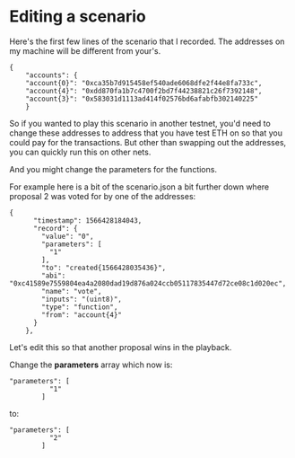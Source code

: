 # Editing a scenario

Here's the first few lines of the scenario that I recorded.  The addresses on my machine will be different from your's.

```
{
    "accounts": {
    "account{0}": "0xca35b7d915458ef540ade6068dfe2f44e8fa733c",
    "account{4}": "0xdd870fa1b7c4700f2bd7f44238821c26f7392148",
    "account{3}": "0x583031d1113ad414f02576bd6afabfb302140225"
    }
```

So if you wanted to play this scenario in another testnet, you'd need to change these addresses to address that you have test ETH on so that you could pay for the transactions.  But other than swapping out the addresses, you can quickly run this on other nets.

And you might change the parameters for the functions.

For example here is a bit of the scenario.json a bit further down where proposal 2 was voted for by one of the addresses:

```
{
      "timestamp": 1566428184043,
      "record": {
        "value": "0",
        "parameters": [
          "1"
        ],
        "to": "created{1566428035436}",
        "abi": "0xc41589e7559804ea4a2080dad19d876a024ccb05117835447d72ce08c1d020ec",
        "name": "vote",
        "inputs": "(uint8)",
        "type": "function",
        "from": "account{4}"
      }
    },
```

Let's edit this so that another proposal wins in the playback. 

Change the **parameters** array which now is:
```
"parameters": [
          "1"
        ]
```
to:

```
"parameters": [
          "2"
        ]
```
